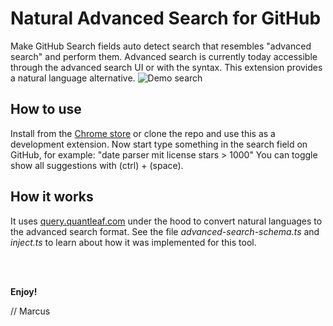 # Natural Advanced Search for GitHub
Make GitHub Search fields auto detect search that resembles "advanced search" and perform them. Advanced search is currently today accessible through the advanced search UI or with the syntax. This extension provides a natural language alternative.
![Demo search](/../master/snap.png?raw=true)

## How to use
Install from the [Chrome store](https://chrome.google.com/webstore/detail/natural-advanced-search-f/mepaacibaogonhhhacklhngfkkhlclfj) or clone the repo and use this as a development extension.
Now start type something in the search field on GitHub, for example: "date parser mit license stars > 1000"
You can toggle show all suggestions with (ctrl) + (space).


## How it works
It uses [query.quantleaf.com](https://query.quantleaf.com) under the hood to convert natural languages to the advanced search format. See the file *advanced-search-schema.ts* and *inject.ts* to learn about how it was implemented for this tool.

<br/>
<br/>

**Enjoy!**

// Marcus
